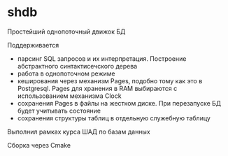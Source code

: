 # shdb
Простейший однопоточный движок БД

Поддерживается
- парсинг SQL запросов и их интерпретация. Построение абстрактного синтактисечского дерева
- работа в однопоточном режиме
- кеширования через механизм Pages, подобно тому как это в Postgresql. Pages для хранения в RAM выбираются с использованием механизма Clock
- сохранения Pages в файлы на жестком диске. При перезапуске БД будет учитывать состояние
- сохранения структуры таблиц в отдельную служебную таблицу

Выполнил рамках курса ШАД по базам данных

Сборка через Cmake